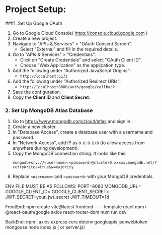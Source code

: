  # Project Setup:

###1. Set Up Google OAuth
  
1. Go to Google Cloud Console( https://console.cloud.google.com ) 
2. Create a new project.  
3. Navigate to "APIs & Services" > "OAuth Consent Screen".  
   - Select "External" and fill in the required details.  
4. Go to "APIs & Services" > "Credentials".  
   - Click on "Create Credentials" and select "OAuth Client ID".  
   - Choose "Web Application" as the application type.  
5. Add the following under "Authorized JavaScript Origins":  
   - `http://localhost:5173`  
6. Add the following under "Authorized Redirect URIs":  
   - `http://localhost:8080/auth/google/callback`  
7. Save the configuration.  
8. Copy the **Client ID** and **Client Secret**.



### 2. Set Up MongoDB Atlas Database

1. Go to https://www.mongodb.com/cloud/atlas and sign in.  
2. Create a new cluster.  
3. In "Database Access", create a database user with a username and password.  
4. In "Network Access", add IP as `0.0.0.0/0` (to allow access from anywhere during development).  
5. Copy the MongoDB connection string. It looks like this:  
   ```
   mongodb+srv://<username>:<password>@cluster0.xxxxx.mongodb.net/?retryWrites=true&w=majority
   ```  
6. Replace `<username>` and `<password>` with your MongoDB credentials.


   

  ENV FILE MUST BE AS FOLLOWS:
   PORT=8080
   MONGODB_URL=<your-mongodb-connection-string>
   GOOGLE_CLIENT_ID=<your-google-client-id>
   GOOGLE_CLIENT_SECRET=<your-google-client-secret>
   JWT_SECRET=your_jwt_secret
   JWT_TIMEOUT=1d




  FrontEnd:
   npm create vite@latest frontend -- --template react
   npm i @react-oauth/google axios react-router-dom
   num run dev 

  BackEnd:
   npm i axios express cors dotenv googleapis jsonwebtoken mongoose
   node index.js ( or server.js)
   


